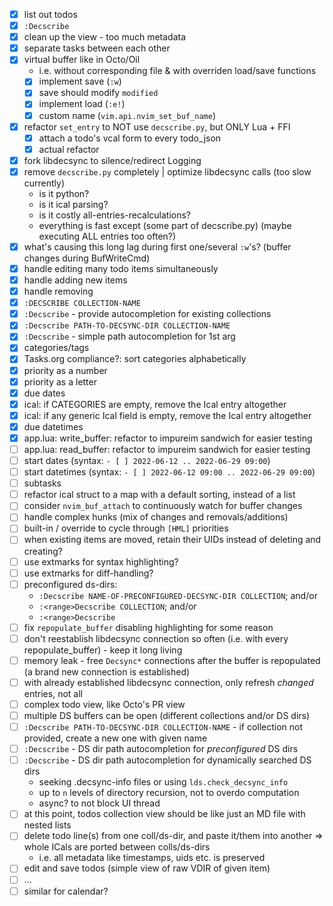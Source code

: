 - [x] list out todos
- [x] `:Decscribe`
- [x] clean up the view - too much metadata
- [x] separate tasks between each other
- [x] virtual buffer like in Octo/Oil
    * i.e. without corresponding file & with overriden load/save functions
    * [x] implement save (`:w`)
    * [x] save should modify `modified`
    * [x] implement load (`:e!`)
    * [x] custom name (`vim.api.nvim_set_buf_name`)
- [x] refactor `set_entry` to NOT use `decscribe.py`, but ONLY Lua + FFI
    - [x] attach a todo's vcal form to every todo_json
    - [x] actual refactor
- [x] fork libdecsync to silence/redirect Logging
- [x] remove `decscribe.py` completely | optimize libdecsync calls (too slow currently)
    - is it python?
    - is it ical parsing?
    - is it costly all-entries-recalculations?
    - everything is fast except (some part of decscribe.py) (maybe executing ALL entries too often?)
- [x] what's causing this long lag during first one/several `:w`'s? (buffer changes during BufWriteCmd)
- [x] handle editing many todo items simultaneously
- [x] handle adding new items
- [x] handle removing
- [x] `:DECSCRIBE COLLECTION-NAME`
- [x] `:Decscribe` - provide autocompletion for existing collections
- [x] `:Decscribe PATH-TO-DECSYNC-DIR COLLECTION-NAME`
- [x] `:Decscribe` - simple path autocompletion for 1st arg
- [x] categories/tags
- [x] Tasks.org compliance?: sort categories alphabetically
- [x] priority as a number
- [x] priority as a letter
- [x] due dates
- [x] ical: if CATEGORIES are empty, remove the Ical entry altogether
- [x] ical: if any generic Ical field is empty, remove the Ical entry altogether
- [x] due datetimes
- [x] app.lua: write_buffer: refactor to impureim sandwich for easier testing
- [ ] app.lua: read_buffer: refactor to impureim sandwich for easier testing
- [ ] start dates (syntax: `- [ ] 2022-06-12 .. 2022-06-29 09:00`)
- [ ] start datetimes (syntax: `- [ ] 2022-06-12 09:00 .. 2022-06-29 09:00`)
- [ ] subtasks
- [ ] refactor ical struct to a map with a default sorting, instead of a list
- [ ] consider `nvim_buf_attach` to continuously watch for buffer changes
- [ ] handle complex hunks (mix of changes and removals/additions)
- [ ] built-in <c-a>/<c-i> override to cycle through `[HML]` priorities
- [ ] when existing items are moved, retain their UIDs instead of deleting and creating?
- [ ] use extmarks for syntax highlighting?
- [ ] use extmarks for diff-handling?
- [ ] preconfigured ds-dirs:
    - `:Decscribe NAME-OF-PRECONFIGURED-DECSYNC-DIR COLLECTION`; and/or
    - `:<range>Decscribe COLLECTION`; and/or
    - `:<range>Decscribe`
- [ ] fix `repopulate_buffer` disabling highlighting for some reason
- [ ] don't reestablish libdecsync connection so often (i.e. with every repopulate_buffer) - keep it long living
- [ ] memory leak - free `Decsync*` connections after the buffer is repopulated (a brand new connection is established)
- [ ] with already established libdecsync connection, only refresh *changed* entries, not all
- [ ] complex todo view, like Octo's PR view
- [ ] multiple DS buffers can be open (different collections and/or DS dirs)
- [ ] `:Decscribe PATH-TO-DECSYNC-DIR COLLECTION-NAME` - if collection not provided, create a new one with given name
- [ ] `:Decscribe` - DS dir path autocompletion for *preconfigured* DS dirs
- [ ] `:Decscribe` - DS dir path autocompletion for dynamically searched DS dirs
    - seeking .decsync-info files or using `lds.check_decsync_info`
    - up to `n` levels of directory recursion, not to overdo computation
    - async? to not block UI thread
- [ ] at this point, todos collection view should be like just an MD file with nested lists
- [ ] delete todo line(s) from one coll/ds-dir, and paste it/them into another => whole ICals are ported between colls/ds-dirs
    - i.e. all metadata like timestamps, uids etc. is preserved
- [ ] edit and save todos (simple view of raw VDIR of given item)
- [ ] ...
- [ ] similar for calendar?
